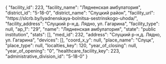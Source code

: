 {
    "facility_id": 223,
    "facility_name": "Лядненская амбулатория",
    "district_id": "5-18-0",
    "district_name": "Слуцкий район",
    "facility_url": "https:\/\/slcrb.by\/lyadnenskaya-bolnitsa-sestrinskogo-uhoda\/",
    "facility_address": "Слуцкий р-н,д. Лядно, ул. Гагарина",
    "facility_type": null,
    "ap_1": "29",
    "name": "Лядненская амбулатория",
    "state": "public institution",
    "stats": [],
    "med_id": 232,
    "address": "Слуцкий р-н,д. Лядно, ул. Гагарина",
    "devices": [],
    "coord_x_y": null,
    "place_name": "Слуцк",
    "place_type": null,
    "localties_key": 120,
    "year_of_closing": null,
    "year_of_opening": "0",
    "healthcare_facility_key": 223,
    "administrative_division_id": "5-18-0"
}
